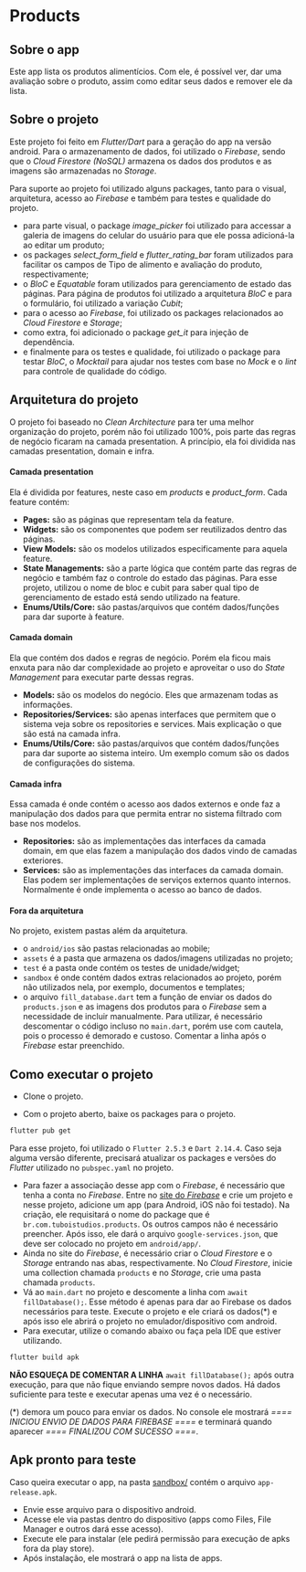 # Products

## Sobre o app

Este app lista os produtos alimentícios. Com ele, é possível ver, dar uma avaliação sobre o produto, assim como editar seus dados e remover ele da lista.

## Sobre o projeto

Este projeto foi feito em _Flutter/Dart_ para a geração do app na versão android. Para o armazenamento de dados, foi utilizado o _Firebase_, sendo que o _Cloud Firestore (NoSQL)_ armazena os dados dos produtos e as imagens são armazenadas no _Storage_.

Para suporte ao projeto foi utilizado alguns packages, tanto para o visual, arquitetura, acesso ao _Firebase_ e também para testes e qualidade do projeto.
- para parte visual, o package _image_picker_ foi utilizado para accessar a galeria de imagens do celular do usuário para que ele possa adicioná-la ao editar um produto;
- os packages _select_form_field_ e _flutter_rating_bar_ foram utilizados para facilitar os campos de Tipo de alimento e avaliação do produto, respectivamente; 
- o _BloC_ e _Equatable_ foram utilizados para gerenciamento de estado das páginas. Para página de produtos foi utilizado a arquitetura _BloC_ e para o formulário, foi utilizado a variação _Cubit_;
- para o acesso ao _Firebase_, foi utilizado os packages relacionados ao _Cloud Firestore_ e _Storage_;
- como extra, foi adicionado o package _get_it_ para injeção de dependência.
- e finalmente para os testes e qualidade, foi utilizado o package para testar _BloC_, o _Mocktail_ para ajudar nos testes com base no _Mock_ e o _lint_ para controle de qualidade do código.


## Arquitetura do projeto

O projeto foi baseado no _Clean Architecture_ para ter uma melhor organização do projeto, porém não foi utilizado 100%, pois parte das regras de negócio ficaram na camada presentation. A princípio, ela foi dividida nas camadas presentation, domain e infra.

#### Camada presentation

Ela é dividida por features, neste caso em _products_ e _product_form_. Cada feature contém:
- **Pages:** são as páginas que representam tela da feature.
- **Widgets:** são os componentes que podem ser reutilizados dentro das páginas.
- **View Models:** são os modelos utilizados especificamente para aquela feature.
- **State Managements:** são a parte lógica que contém parte das regras de negócio e também faz o controle do estado das páginas. Para esse projeto, utilizou o nome de bloc e cubit para saber qual tipo de gerenciamento de estado está sendo utilizado na feature.
- **Enums/Utils/Core:** são pastas/arquivos que contém dados/funções para dar suporte à feature.

#### Camada domain

Ela que contém dos dados e regras de negócio. Porém ela ficou mais enxuta para não dar complexidade ao projeto e aproveitar o uso do _State Management_ para executar parte dessas regras.
- **Models:** são os modelos do negócio. Eles que armazenam todas as informações.
- **Repositories/Services:** são apenas interfaces que permitem que o sistema veja sobre os repositories e services. Mais explicação o que são está na camada infra.
- **Enums/Utils/Core:** são pastas/arquivos que contém dados/funções para dar suporte ao sistema inteiro. Um exemplo comum são os dados de configurações do sistema.

#### Camada infra

Essa camada é onde contém o acesso aos dados externos e onde faz a manipulação dos dados para que permita entrar no sistema filtrado com base nos modelos.
- **Repositories:** são as implementações das interfaces da camada domain, em que elas fazem a manipulação dos dados vindo de camadas exteriores.
- **Services:** são as implementações das interfaces da camada domain. Elas podem ser implementações de serviços externos quanto internos. Normalmente é onde implementa o acesso ao banco de dados.


#### Fora da arquitetura

No projeto, existem pastas além da arquitetura.
- o ``android/ios`` são pastas relacionadas ao mobile;
- ``assets`` é a pasta que armazena os dados/imagens utilizadas no projeto;
- ``test`` é a pasta onde contém os testes de unidade/widget;
- ``sandbox`` é onde contém dados extras relacionados ao projeto, porém não utilizados nela, por exemplo, documentos e templates;
- o arquivo ``fill_database.dart`` tem a função de enviar os dados do ``products.json`` e as imagens dos produtos para o _Firebase_ sem a necessidade de incluir manualmente. Para utilizar, é necessário descomentar o código incluso no ``main.dart``, porém use com cautela, pois o processo é demorado e custoso. Comentar a linha após o _Firebase_ estar preenchido.

## Como executar o projeto

- Clone o projeto.

- Com o projeto aberto, baixe os packages para o projeto.
```bash
flutter pub get
```
Para esse projeto, foi utilizado o ``Flutter 2.5.3`` e ``Dart 2.14.4``. Caso seja alguma versão diferente, precisará atualizar os packages e versões do _Flutter_ utilizado no ``pubspec.yaml`` no projeto.

- Para fazer a associação desse app com o _Firebase_, é necessário que tenha a conta no _Firebase_.
Entre no [site do _Firebase_](https://console.firebase.google.com/) e crie um projeto e nesse projeto, adicione um app (para Android, iOS não foi testado). Na criação, ele requisitará o nome do package que é ``br.com.tuboistudios.products``. Os outros campos não é necessário preencher. Após isso, ele dará o arquivo ``google-services.json``, que deve ser colocado no projeto em ``android/app/``.
- Ainda no site do _Firebase_, é necessário criar o _Cloud Firestore_ e o _Storage_ entrando nas abas, respectivamente. No _Cloud Firestore_, inicie uma collection chamada ``products`` e no _Storage_, crie uma pasta chamada ``products``.
- Vá ao ``main.dart`` no projeto e descomente a linha com ``await fillDatabase();``.
Esse método é apenas para dar ao Firebase os dados necessários para teste. Execute o projeto e ele criará os dados(*) e após isso ele abrirá o projeto no emulador/dispositivo com android.
- Para executar, utilize o comando abaixo ou faça pela IDE que estiver utilizando.
```bash
flutter build apk
```
**NÃO ESQUEÇA DE COMENTAR A LINHA** ``await fillDatabase();`` após outra execução, para que não fique enviando sempre novos dados. Há dados suficiente para teste e executar apenas uma vez é o necessário.

(*) demora um pouco para enviar os dados. No console ele mostrará _==== INICIOU ENVIO DE DADOS PARA FIREBASE ====_ e terminará quando aparecer _==== FINALIZOU COM SUCESSO ====_.

## Apk pronto para teste

Caso queira executar o app, na pasta [sandbox/](https://lab.coodesh.com/jttuboi/flutter-20210610/-/tree/master/sandbox) contém o arquivo ``app-release.apk``.
- Envie esse arquivo para o dispositivo android.
- Acesse ele via pastas dentro do dispositivo (apps como Files, File Manager e outros dará esse acesso).
- Execute ele para instalar (ele pedirá permissão para execução de apks fora da play store).
- Após instalação, ele mostrará o app na lista de apps.
